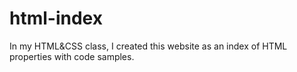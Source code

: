 # html-index
 In my HTML&CSS class, I created this website as an index of HTML properties with code samples. 
